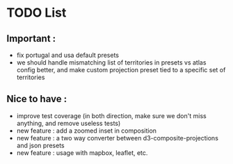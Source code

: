 # TODO List

## Important :
- fix portugal and usa default presets
- we should handle mismatching list of territories in presets vs atlas config better, and make custom projection preset tied to a specific set of territories

## Nice to have :
- improve test coverage (in both direction, make sure we don't miss anything, and remove useless tests)
- new feature : add a zoomed inset in composition
- new feature : a two way converter between d3-composite-projections and json presets
- new feature : usage with mapbox, leaflet, etc.

